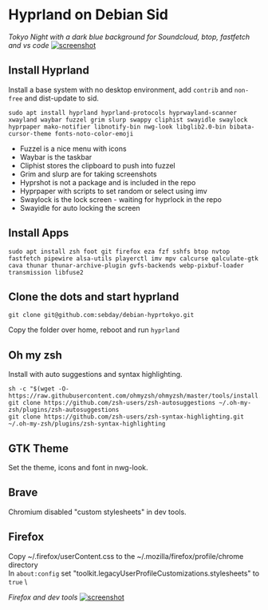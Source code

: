 # Hyprland on Debian Sid

*Tokyo Night with a dark blue background for Soundcloud, btop, fastfetch and vs code*
[![screenshot](https://raw.githubusercontent.com/sebday/debian-hyprdots/refs/heads/tokyo/.config/hypr/hypr_tokyo_screenshot1.png)](https://raw.githubusercontent.com/sebday/debian-hyprdots/refs/heads/tokyo/.config/hypr/hypr_tokyo_screenshot1.png)

## Install Hyprland
Install a base system with no desktop environment, add `contrib` and `non-free` and dist-update to sid.

`sudo apt install hyprland hyprland-protocols hyprwayland-scanner xwayland waybar fuzzel grim slurp swappy cliphist swayidle swaylock hyprpaper mako-notifier libnotify-bin nwg-look libglib2.0-bin bibata-cursor-theme fonts-noto-color-emoji`

- Fuzzel is a nice menu with icons
- Waybar is the taskbar
- Cliphist stores the clipboard to push into fuzzel
- Grim and slurp are for taking screenshots
- Hyprshot is not a package and is included in the repo
- Hyprpaper with scripts to set random or select using imv
- Swaylock is the lock screen - waiting for hyprlock in the repo
- Swayidle for auto locking the screen

## Install Apps
`sudo apt install zsh foot git firefox eza fzf sshfs btop nvtop fastfetch pipewire alsa-utils playerctl imv mpv calcurse qalculate-gtk cava thunar thunar-archive-plugin gvfs-backends webp-pixbuf-loader transmission libfuse2`

## Clone the dots and start hyprland
`git clone git@github.com:sebday/debian-hyprtokyo.git`

Copy the folder over home, reboot and run `hyprland`

## Oh my zsh
Install with auto suggestions and syntax highlighting.
```
sh -c "$(wget -O- https://raw.githubusercontent.com/ohmyzsh/ohmyzsh/master/tools/install.sh)" 
git clone https://github.com/zsh-users/zsh-autosuggestions ~/.oh-my-zsh/plugins/zsh-autosuggestions
git clone https://github.com/zsh-users/zsh-syntax-highlighting.git ~/.oh-my-zsh/plugins/zsh-syntax-highlighting
```

## GTK Theme
Set the theme, icons and font in nwg-look.

## Brave
Chromium disabled "custom stylesheets" in dev tools.

## Firefox
Copy ~/.firefox/userContent.css to the ~/.mozilla/firefox/profile/chrome directory \
In `about:config` set "toolkit.legacyUserProfileCustomizations.stylesheets" to `true` \

*Firefox and dev tools*
[![screenshot](https://raw.githubusercontent.com/sebday/debian-hyprdots/refs/heads/tokyo/.config/hypr/hypr_tokyo_screenshot2.png)](https://raw.githubusercontent.com/sebday/debian-hyprdots/refs/heads/tokyo/.config/hypr/hypr_tokyo_screenshot2.png)
